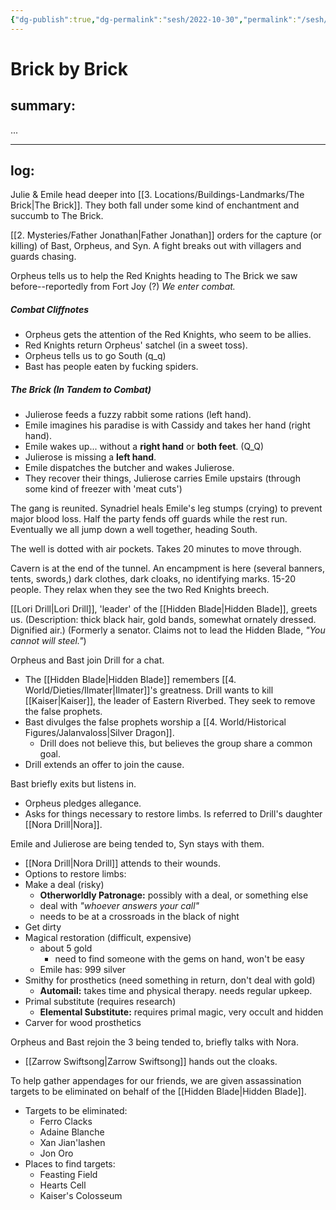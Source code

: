 ```yaml
---
{"dg-publish":true,"dg-permalink":"sesh/2022-10-30","permalink":"/sesh/2022-10-30/","dgHomeLink":true,"dgPassFrontmatter":false}
---
```


# Brick by Brick
## summary:
...

---

## log:
Julie & Emile head deeper into [[3. Locations/Buildings-Landmarks/The Brick|The Brick]]. 
They both fall under some kind of enchantment and succumb to The Brick.

[[2. Mysteries/Father Jonathan|Father Jonathan]] orders for the capture (or killing) of Bast, Orpheus, and Syn. A fight breaks out with villagers and guards chasing.

Orpheus tells us to help the Red Knights heading to The Brick we saw before--reportedly from Fort Joy (?) *We enter combat.*

##### Combat Cliffnotes
- Orpheus gets the attention of the Red Knights, who seem to be allies.
- Red Knights return Orpheus' satchel (in a sweet toss).
- Orpheus tells us to go South (q_q)
- Bast has people eaten by fucking spiders.

##### The Brick (In Tandem to Combat)
- Julierose feeds a fuzzy rabbit some rations (left hand).
- Emile imagines his paradise is with Cassidy and takes her hand (right hand).
- Emile wakes up... without a **right hand** or **both feet**. (Q_Q)
- Julierose is missing a **left hand**.
- Emile dispatches the butcher and wakes Julierose.
- They recover their things, Julierose carries Emile upstairs (through some kind of freezer with 'meat cuts')

The gang is reunited. Synadriel heals Emile's leg stumps (crying) to prevent major blood loss. Half the party fends off guards while the rest run. Eventually we all jump down a well together, heading South.

The well is dotted with air pockets. Takes 20 minutes to move through.

Cavern is at the end of the tunnel. An encampment is here (several banners, tents, swords,) dark clothes, dark cloaks, no identifying marks. 15-20 people. They relax when they see the two Red Knights breech.

[[Lori Drill|Lori Drill]], 'leader' of the [[Hidden Blade|Hidden Blade]], greets us. (Description: thick black hair, gold bands, somewhat ornately dressed. Dignified air.) (Formerly a senator. Claims not to lead the Hidden Blade, *"You cannot will steel."*)

Orpheus and Bast join Drill for a chat. 
- The [[Hidden Blade|Hidden Blade]] remembers [[4. World/Dieties/Ilmater|Ilmater]]'s greatness. Drill wants to kill [[Kaiser|Kaiser]], the leader of Eastern Riverbed. They seek to remove the false prophets.
- Bast divulges the false prophets worship a [[4. World/Historical Figures/Jalanvaloss|Silver Dragon]].
	- Drill does not believe this, but believes the group share a common goal.
- Drill extends an offer to join the cause.

Bast briefly exits but listens in.
- Orpheus pledges allegance. 
- Asks for things necessary to restore limbs. Is referred to Drill's daughter [[Nora Drill|Nora]].

Emile and Julierose are being tended to, Syn stays with them.
- [[Nora Drill|Nora Drill]] attends to their wounds.
- Options to restore limbs:
- Make a deal (risky)
	- **Otherworldly Patronage:** possibly with a deal, or something else
	- deal with *"whoever answers your call"*
	- needs to be at a crossroads in the black of night
- Get dirty
- Magical restoration (difficult, expensive)
	- about 5 gold
		- need to find someone with the gems on hand, won't be easy
	- Emile has: 999 silver
- Smithy for prosthetics (need something in return, don't deal with gold)
	- **Automail:** takes time and physical therapy. needs regular upkeep.
- Primal substitute (requires research)
	- **Elemental Substitute:** requires primal magic, very occult and hidden
- Carver for wood prosthetics

Orpheus and Bast rejoin the 3 being tended to, briefly talks with Nora.

- [[Zarrow Swiftsong|Zarrow Swiftsong]] hands out the cloaks.

To help gather appendages for our friends, we are given assassination targets to be eliminated on behalf of the [[Hidden Blade|Hidden Blade]].
- Targets to be eliminated:
	- Ferro Clacks
	- Adaine Blanche
	- Xan Jian'lashen
	- Jon Oro
- Places to find targets:
	- Feasting Field
	- Hearts Cell
	- Kaiser's Colosseum


